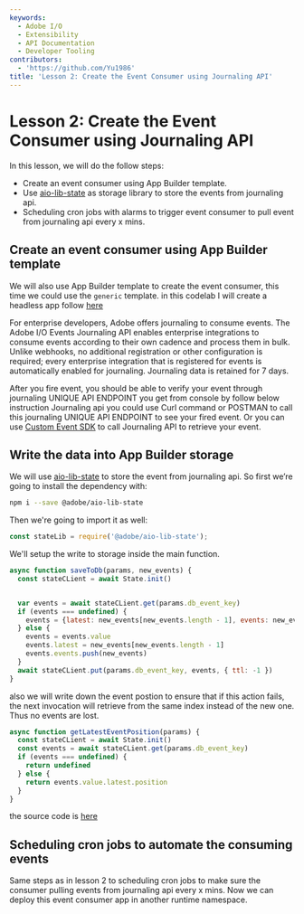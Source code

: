 ```yaml
---
keywords:
  - Adobe I/O
  - Extensibility
  - API Documentation
  - Developer Tooling
contributors:
  - 'https://github.com/Yu1986'
title: 'Lesson 2: Create the Event Consumer using Journaling API'
---
```


# Lesson 2: Create the Event Consumer using Journaling API

In this lesson, we will do the follow steps:
- Create an event consumer using App Builder template.
- Use [aio-lib-state](https://github.com/adobe/aio-lib-state) as storage library to store the events from journaling api.
- Scheduling cron jobs with alarms to trigger event consumer to pull event from journaling api every x mins.

## Create an event consumer using App Builder template
We will also use App Builder template to create the event consumer, this time we could use the `generic` template. in this codelab I will create a headless app follow [here](../cron-jobs/index.md)

For enterprise developers, Adobe offers journaling to consume events. The Adobe I/O Events Journaling API enables enterprise integrations to consume events according to their own cadence and process them in bulk. Unlike webhooks, no additional registration or other configuration is required; every enterprise integration that is registered for events is automatically enabled for journaling. Journaling data is retained for 7 days.

After you fire event, you should be able to verify your event through journaling UNIQUE API ENDPOINT you get from console by follow below instruction Journaling api you could use Curl command or POSTMAN to call this journaling UNIQUE API ENDPOINT to see your fired event. Or you can use [Custom Event SDK](https://github.com/adobe/aio-lib-events) to call Journaling API to retrieve your event.


## Write the data into App Builder storage
We will use [aio-lib-state](https://github.com/adobe/aio-lib-state) to store the event from journaling api. So first we’re going to install the dependency with:
```bash
npm i --save @adobe/aio-lib-state
``` 
Then we're going to import it as well:
```javascript
const stateLib = require('@adobe/aio-lib-state');
``` 
We'll setup the write to storage inside the main function. 
```javascript
async function saveToDb(params, new_events) {
  const stateCLient = await State.init()


  var events = await stateCLient.get(params.db_event_key) 
  if (events === undefined) {
    events = {latest: new_events[new_events.length - 1], events: new_events}
  } else {
    events = events.value
    events.latest = new_events[new_events.length - 1]
    events.events.push(new_events)
  }
  await stateCLient.put(params.db_event_key, events, { ttl: -1 })
}
``` 
also we will write down the event postion to ensure that if this action fails, the next invocation will retrieve from the same index instead of the new one. Thus no events are lost.
```javascript
async function getLatestEventPosition(params) {
  const stateCLient = await State.init()
  const events = await stateCLient.get(params.db_event_key)
  if (events === undefined) {
    return undefined
  } else {
    return events.value.latest.position
  }
}
``` 
the source code is [here](https://github.com/AdobeDocs/adobeio-samples-journaling-events/blob/main/event-consumer/actions/event_consumer/index.js)

## Scheduling cron jobs to automate the consuming events
Same steps as in lesson 2 to scheduling cron jobs to make sure the consumer pulling events from journaling api every x mins. Now we can deploy this event consumer app in another runtime namespace. 

